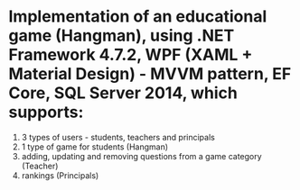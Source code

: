 # Implementation of an educational game (Hangman), using .NET Framework 4.7.2, WPF (XAML + Material Design) - MVVM pattern, EF Core, SQL Server 2014, which supports:
1. 3 types of users - students, teachers and principals
2. 1 type of game for students (Hangman)
3. adding, updating and removing questions from a game category (Teacher)
4. rankings (Principals)
